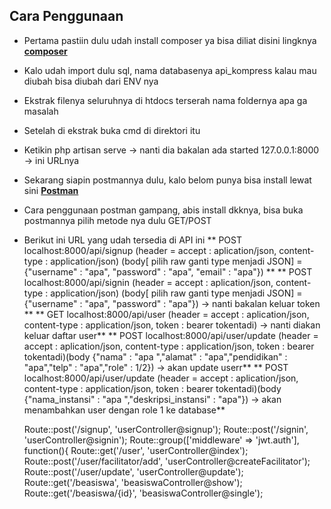 ## Cara Penggunaan 

- Pertama pastiin dulu udah install composer ya bisa diliat disini lingknya **[composer](https://getcomposer.org/download/)**
- Kalo udah import dulu sql, nama databasenya api_kompress kalau mau diubah bisa diubah dari ENV nya
- Ekstrak filenya seluruhnya di htdocs terserah nama foldernya apa ga masalah
- Setelah di ekstrak buka cmd di direktori itu 
- Ketikin php artisan serve -> nanti dia bakalan ada started 127.0.0.1:8000 -> ini URLnya
- Sekarang siapin postmannya dulu, kalo belom punya bisa install lewat sini **[Postman](https://www.getpostman.com/)**
- Cara penggunaan postman gampang, abis install dkknya, bisa buka postmannya pilih metode nya dulu GET/POST
- Berikut ini URL yang udah tersedia di API ini
 ** POST localhost:8000/api/signup (header = accept : aplication/json, content-type : application/json) (body[ pilih raw ganti type menjadi JSON] = {"username" : "apa", "password" : "apa", "email" : "apa"})  **
 ** POST localhost:8000/api/signin (header = accept : aplication/json, content-type : application/json) (body[ pilih raw ganti type menjadi JSON] = {"username" : "apa", "password" : "apa"}) -> nanti bakalan keluar token **
 ** GET localhost:8000/api/user (header = accept : aplication/json, content-type : application/json, token : bearer tokentadi) -> nanti diakan keluar daftar user**
 ** POST localhost:8000/api/user/update (header = accept : aplication/json, content-type : application/json, token : bearer tokentadi)(body {"nama" : "apa ","alamat" : "apa","pendidikan" : "apa","telp" : "apa","role" : 1/2}) -> akan update userr**
 ** POST localhost:8000/api/user/update (header = accept : aplication/json, content-type : application/json, token : bearer tokentadi)(body {"nama_instansi" : "apa ","deskripsi_instansi" : "apa"}) -> akan menambahkan user dengan role 1 ke database**

	Route::post('/signup', 'userController@signup');
	Route::post('/signin', 'userController@signin');
		Route::group(['middleware' => 'jwt.auth'], function(){
			Route::get('/user', 'userController@index');
			Route::post('/user/facilitator/add', 'userController@createFacilitator');
			Route::post('/user/update', 'userController@update');
			Route::get('/beasiswa', 'beasiswaController@show');
			Route::get('/beasiswa/{id}', 'beasiswaController@single');

